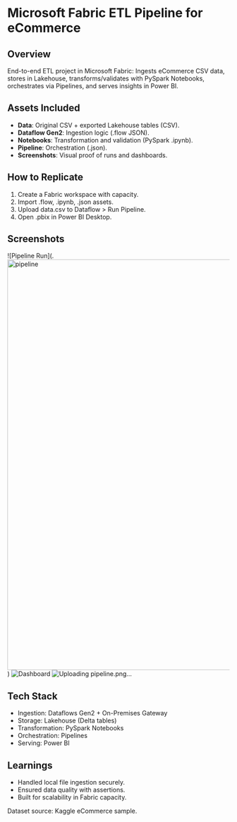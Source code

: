 # Microsoft Fabric ETL Pipeline for eCommerce

## Overview
End-to-end ETL project in Microsoft Fabric: Ingests eCommerce CSV data, stores in Lakehouse, transforms/validates with PySpark Notebooks, orchestrates via Pipelines, and serves insights in Power BI.

## Assets Included
- **Data**: Original CSV + exported Lakehouse tables (CSV).
- **Dataflow Gen2**: Ingestion logic (.flow JSON).
- **Notebooks**: Transformation and validation (PySpark .ipynb).
- **Pipeline**: Orchestration (.json).
- **Screenshots**: Visual proof of runs and dashboards.

## How to Replicate
1. Create a Fabric workspace with capacity.
2. Import .flow, .ipynb, .json assets.
3. Upload data.csv to Dataflow > Run Pipeline.
4. Open .pbix in Power BI Desktop.


## Screenshots
![Pipeline Run](.<img width="1920" height="931" alt="pipeline" src="https://github.com/user-attachments/assets/e0893491-482b-48bc-9f3f-e0f902009d2b" />
)
![Dashboard](./screenshots/powerbi-dashboard.png)
![Uploading pipeline.png…]()


## Tech Stack
- Ingestion: Dataflows Gen2 + On-Premises Gateway
- Storage: Lakehouse (Delta tables)
- Transformation: PySpark Notebooks
- Orchestration: Pipelines
- Serving: Power BI

## Learnings
- Handled local file ingestion securely.
- Ensured data quality with assertions.
- Built for scalability in Fabric capacity.

Dataset source: Kaggle eCommerce sample.
